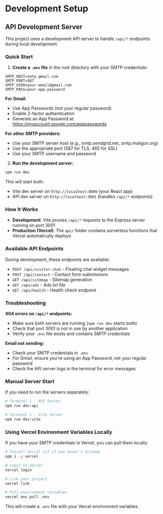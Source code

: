 # Development Setup

## API Development Server

This project uses a development API server to handle `/api/*` endpoints during local development.

### Quick Start

1. **Create a `.env` file** in the root directory with your SMTP credentials:

```env
SMTP_HOST=smtp.gmail.com
SMTP_PORT=587
SMTP_USER=your-email@gmail.com
SMTP_PASS=your-app-password
```

**For Gmail:**
- Use App Passwords (not your regular password)
- Enable 2-factor authentication
- Generate an App Password at: https://myaccount.google.com/apppasswords

**For other SMTP providers:**
- Use your SMTP server host (e.g., smtp.sendgrid.net, smtp.mailgun.org)
- Use the appropriate port (587 for TLS, 465 for SSL)
- Use your SMTP username and password

2. **Run the development server:**

```bash
npm run dev
```

This will start both:
- Vite dev server on `http://localhost:8080` (your React app)
- API dev server on `http://localhost:3001` (handles `/api/*` endpoints)

### How It Works

- **Development**: Vite proxies `/api/*` requests to the Express server running on port 3001
- **Production (Vercel)**: The `api/` folder contains serverless functions that Vercel automatically deploys

### Available API Endpoints

During development, these endpoints are available:

- `POST /api/visitor-chat` - Floating chat widget messages
- `POST /api/contact` - Contact form submissions
- `GET /api/sitemap` - Sitemap generation
- `GET /api/ads` - Ads.txt file
- `GET /api/health` - Health check endpoint

### Troubleshooting

**404 errors on `/api/*` endpoints:**
- Make sure both servers are running (`npm run dev` starts both)
- Check that port 3001 is not in use by another application
- Verify your `.env` file exists and contains SMTP credentials

**Email not sending:**
- Check your SMTP credentials in `.env`
- For Gmail, ensure you're using an App Password, not your regular password
- Check the API server logs in the terminal for error messages

### Manual Server Start

If you need to run the servers separately:

```bash
# Terminal 1 - API Server
npm run dev:api

# Terminal 2 - Vite Server
npm run dev:vite
```

### Using Vercel Environment Variables Locally

If you have your SMTP credentials in Vercel, you can pull them locally:

```bash
# Install Vercel CLI if you haven't already
npm i -g vercel

# Login to Vercel
vercel login

# Link your project
vercel link

# Pull environment variables
vercel env pull .env
```

This will create a `.env` file with your Vercel environment variables.


